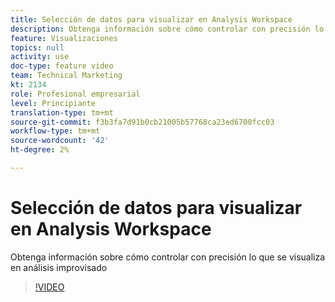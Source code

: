 ```yaml
---
title: Selección de datos para visualizar en Analysis Workspace
description: Obtenga información sobre cómo controlar con precisión lo que se visualiza en análisis improvisado
feature: Visualizaciones
topics: null
activity: use
doc-type: feature video
team: Technical Marketing
kt: 2134
role: Profesional empresarial
level: Principiante
translation-type: tm+mt
source-git-commit: f3b3fa7d91b0cb21005b57768ca23ed6700fcc03
workflow-type: tm+mt
source-wordcount: '42'
ht-degree: 2%

---
```



# Selección de datos para visualizar en Analysis Workspace

Obtenga información sobre cómo controlar con precisión lo que se visualiza en análisis improvisado

>[!VIDEO](https://video.tv.adobe.com/v/23993/?quality=12)
